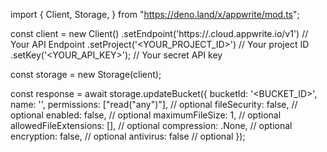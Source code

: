 import { Client, Storage,  } from "https://deno.land/x/appwrite/mod.ts";

const client = new Client()
    .setEndpoint('https://<REGION>.cloud.appwrite.io/v1') // Your API Endpoint
    .setProject('<YOUR_PROJECT_ID>') // Your project ID
    .setKey('<YOUR_API_KEY>'); // Your secret API key

const storage = new Storage(client);

const response = await storage.updateBucket({
    bucketId: '<BUCKET_ID>',
    name: '<NAME>',
    permissions: ["read("any")"], // optional
    fileSecurity: false, // optional
    enabled: false, // optional
    maximumFileSize: 1, // optional
    allowedFileExtensions: [], // optional
    compression: .None, // optional
    encryption: false, // optional
    antivirus: false // optional
});
